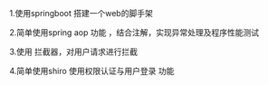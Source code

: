 1.使用springboot  搭建一个web的脚手架

2.简单使用spring aop 功能 ，结合注解，实现异常处理及程序性能测试

3.使用 拦截器，对用户请求进行拦截

4.简单使用shiro 使用权限认证与用户登录 功能